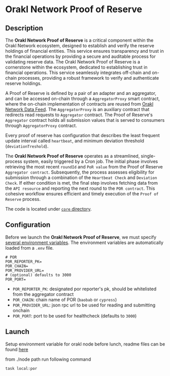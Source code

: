 # Orakl Network Proof of Reserve

## Description

The **Orakl Network Proof of Reserve** is a critical component within the Orakl Network ecosystem, designed to establish and verify the reserve holdings of financial entities. This service ensures transparency and trust in the financial operations by providing a secure and auditable process for validating reserve data. The Orakl Network Proof of Reserve is a cornerstone within the ecosystem, dedicated to establishing trust in financial operations. This service seamlessly integrates off-chain and on-chain processes, providing a robust framework to verify and authenticate reserve holdings.

A Proof of Reserve is defined by a pair of an adapter and an aggregator, and can be accessed on-chain through a `AggregatorProxy` smart contract, where the on-chain implementation of contracts are reused from [Orakl Network Data Feed](./data-feed.md). The `AggregatorProxy` is an auxiliary contract that redirects read requests to `Aggregator` contract. The Proof of Reserve's `Aggregator` contract holds all submission values that is served to consumers through `AggregatorProxy` contract.

Every proof of reserve has configuration that describes the least frequent update interval called `heartbeat`, and minimum deviation threshold (`deviationTreshold`).

The **Orakl Network Proof of Reserve** operates as a streamlined, single-process system, easily triggered by a Cron job. The initial phase involves retrieving the most recent `roundId` and `PoR value` from the Proof of Reserve `Aggregator contract`. Subsequently, the process assesses eligibility for submission through a combination of the `Heartbeat Check` and `Deviation Check`. If either condition is met, the final step involves fetching data from the `API resource` and reporting the next round to the `POR contract`. This cohesive workflow ensures efficient and timely execution of the `Proof of Reserve` process.

The code is located under [`core` directory](https://github.com/Bisonai/orakl/tree/master/core/src/por).

## Configuration

Before we launch the **Orakl Network Proof of Reserve**, we must specify [several environment variables](https://github.com/Bisonai/orakl/blob/master/node/.env.example). The environment variables are automatically loaded from a `.env` file.

```.env
# POR
POR_REPORTER_PK=
POR_CHAIN=
POR_PROVIDER_URL=
# (optional) defaults to 3000
POR_PORT=
```

- `POR_REPORTER_PK`: designated por reporter's pk, should be whitelisted from the aggregator contract
- `POR_CHAIN`: chain name of POR (`baobab` or `cypress`)
- `POR_PROVIDER_URL`: json rpc url to be used for reading and submitting onchain
- `POR_PORT`: port to be used for healthcheck (defaults to `3000`)

## Launch

Setup environment variable for orakl node before lunch, readme files can be found [here](https://github.com/Bisonai/orakl/blob/master/node/README.md)

from ./node path run following command

```sh
task local:por
```
